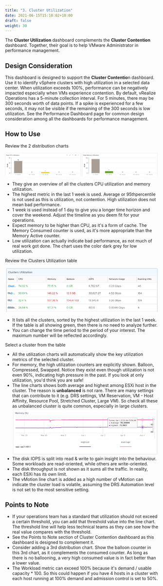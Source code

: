 ```yaml
---
title: "3. Cluster Utilization"
date: 2021-06-15T15:10:02+10:00
draft: false
weight: 30
---
```


The **Cluster Utilization** dashboard complements the **Cluster Contention** dashboard. Together, their goal is to help VMware Administrator in performance management. 

## Design Consideration

This dashboard is designed to support the **Cluster Contentio**n dashboard. Use it to identify vSphere clusters with high utilization in a selected data center. When utilization exceeds 100%, performance can be negatively impacted especially when VMs experience contention. By default, vRealize Operations has a 5-minute collection interval. For 5 minutes, there may be 300 seconds worth of data points. If a spike is experienced for a few seconds, it may not be visible if the remaining of the 300 seconds is low utilization.
See the Performance Dashboard page for common design consideration among all the dashboards for performance management. 

## How to Use

Review the 2 distribution charts

![](3.2.3-fig-1.png)

- They give an overview of all the clusters CPU utilization and memory utilization. 
- The highest metric in the last 1 week is used. Average or 95thpercentile is not used as this is utilization, not contention. High utilization does not mean bad performance. 
- 1 week is used instead of 1 day to give you a longer time horizon and cover the weekend. Adjust the timeline as you deem fit for your operations. 
- Expect memory to be higher than CPU, as it's a form of cache. The Memory Consumed counter is used, as it's more appropriate than the Memory Active counter. 
- Low utilization can actually indicate bad performance, as not much of real work got done. The chart uses the color dark grey for low utilization. 

Review the Clusters Utilization table

![](3.2.3-fig-2.png)

- It lists all the clusters, sorted by the highest utilization in the last 1 week. If the table is all showing green, then there is no need to analyze further.
- You can change the time period to the period of your interest. The maximum number will be reflected accordingly. 

Select a cluster from the table

- All the utilization charts will automatically show the key utilization metrics of the selected cluster.
- For memory, the high utilization counters are explicitly shown. Balloon, Compressed, Swapped. Notice they exist even though utilization is not even 90%, indicating high pressure in the past. If you look at only utilization, you'd think you are safe!
- The line charts shows both average and highest among ESXi host in the cluster. The reason is **unbalanced** is not rare. There are many settings that can contribute to it (e.g. DRS settings, VM Reservation, VM - Host Affinity, Resource Pool, Stretched Cluster, Large VM). So check all these as unbalanced cluster is quite common, especially in large clusters. 
![](3.2.3-fig-3.png)
- The disk IOPS is split into read & write to gain insight into the behaviour. Some workloads are read-oriented, while others are write-oriented. 
- The disk throughput is not shown as it sums all the traffic. In reality, each ESXi has its own limit.
- The vMotion line chart is added as a high number of vMotion can indicate the cluster load is volatile, assuming the DRS Automation level is not set to the most sensitive setting. 

## Points to Note

- If your operations team has a standard that utilization should not exceed a certain threshold, you can add that threshold value into the line chart. The threshold line will help less technical teams as they can see how the real value compares with the threshold.
- See the Points to Note section of Cluster Contention dashboard as this dashboard is designed to complement it.
- Consider adding a 3rd distribution chart. Show the balloon counter in this 3rd chart, as it complements the consumed counter. As long as there is no ballooning, a very high consumed value is in fact better than a lower value.
- The Workload metric can exceed 100% because it's demand / usable capacity * 100. So this could happen if you have 4 hosts in a cluster with each host running at 100% demand and admission control is set to 50%.